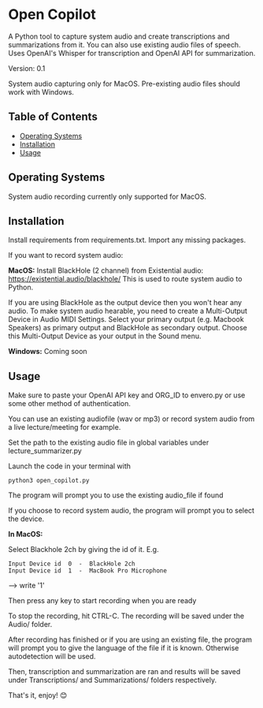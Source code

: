 # Open Copilot

A Python tool to capture system audio and create transcriptions and summarizations from it.
You can also use existing audio files of speech.
Uses OpenAI's Whisper for transcription and OpenAI API for summarization.

Version: 0.1

System audio capturing only for MacOS. Pre-existing audio files should work with Windows.

## Table of Contents

- [Operating Systems](#operatingsystems)
- [Installation](#installation)
- [Usage](#usage)

## Operating Systems

System audio recording currently only supported for MacOS. 

## Installation

Install requirements from requirements.txt. Import any missing packages.

If you want to record system audio:

**MacOS:**
Install BlackHole (2 channel) from Existential audio: https://existential.audio/blackhole/
This is used to route system audio to Python.

If you are using BlackHole as the output device then you won't hear any audio.
To make system audio hearable, you need to create a Multi-Output Device in Audio MIDI Settings. 
Select your primary output (e.g. Macbook Speakers) as primary output and BlackHole as secondary output.
Choose this Multi-Output Device as your output in the Sound menu.

**Windows:**
Coming soon

## Usage

Make sure to paste your OpenAI API key and ORG_ID to envero.py or use some other method of authentication.

You can use an existing audiofile (wav or mp3) or record system audio from a live lecture/meeting for example.

Set the path to the existing audio file in global variables under lecture_summarizer.py

Launch the code in your terminal with 

```
python3 open_copilot.py
```

The program will prompt you to use the existing audio_file if found

If you choose to record system audio, the program will prompt you to select the device.

**In MacOS:**

Select Blackhole 2ch by giving the id of it.
E.g. 
```
Input Device id  0  -  BlackHole 2ch
Input Device id  1  -  MacBook Pro Microphone
```

--> write '1'

Then press any key to start recording when you are ready

To stop the recording, hit CTRL-C. The recording will be saved under the Audio/ folder.

After recording has finished or if you are using an existing file, the program will prompt you to give the language of the file if it is known. Otherwise autodetection will be used.

Then, transcription and summarization are ran and results will be saved under Transcriptions/ and Summarizations/ folders respectively.

That's it, enjoy! 😊
